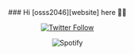 <div align="center">
### Hi [osss2046][website] here 👋👋



[![Twitter Follow](https://img.shields.io/twitter/follow/Osssssssscar?color=1DA1F2&logo=twitter&style=for-the-badge)](https://twitter.com/intent/follow?screen_name=Osssssssscar)




![Spotify](https://open.spotify.com/user/12149246790?si=6010cc35717e4f38)

</div>
